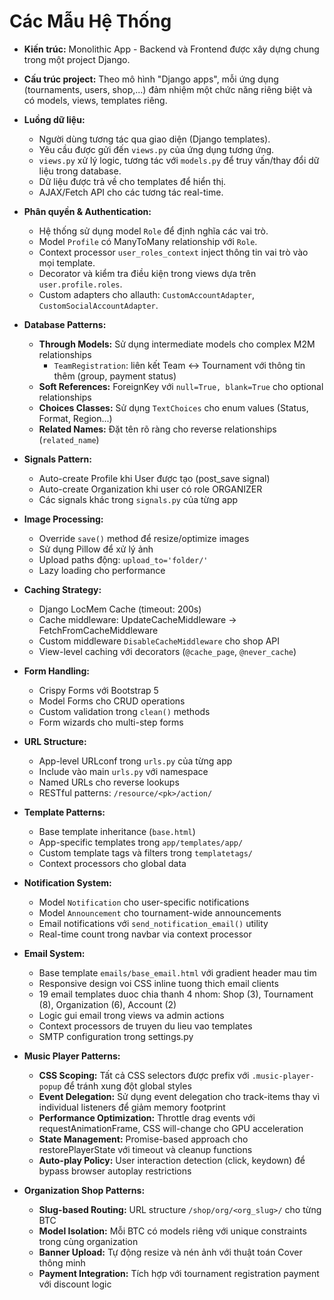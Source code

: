 # Các Mẫu Hệ Thống

- **Kiến trúc:** Monolithic App - Backend và Frontend được xây dựng chung trong một project Django.

- **Cấu trúc project:** Theo mô hình "Django apps", mỗi ứng dụng (tournaments, users, shop,...) đảm nhiệm một chức năng riêng biệt và có models, views, templates riêng.

- **Luồng dữ liệu:**
  - Người dùng tương tác qua giao diện (Django templates).
  - Yêu cầu được gửi đến `views.py` của ứng dụng tương ứng.
  - `views.py` xử lý logic, tương tác với `models.py` để truy vấn/thay đổi dữ liệu trong database.
  - Dữ liệu được trả về cho templates để hiển thị.
  - AJAX/Fetch API cho các tương tác real-time.

- **Phân quyền & Authentication:**
  - Hệ thống sử dụng model `Role` để định nghĩa các vai trò.
  - Model `Profile` có ManyToMany relationship với `Role`.
  - Context processor `user_roles_context` inject thông tin vai trò vào mọi template.
  - Decorator và kiểm tra điều kiện trong views dựa trên `user.profile.roles`.
  - Custom adapters cho allauth: `CustomAccountAdapter`, `CustomSocialAccountAdapter`.

- **Database Patterns:**
  - **Through Models:** Sử dụng intermediate models cho complex M2M relationships
    - `TeamRegistration`: liên kết Team ↔ Tournament với thông tin thêm (group, payment status)
  - **Soft References:** ForeignKey với `null=True, blank=True` cho optional relationships
  - **Choices Classes:** Sử dụng `TextChoices` cho enum values (Status, Format, Region...)
  - **Related Names:** Đặt tên rõ ràng cho reverse relationships (`related_name`)

- **Signals Pattern:**
  - Auto-create Profile khi User được tạo (post_save signal)
  - Auto-create Organization khi user có role ORGANIZER
  - Các signals khác trong `signals.py` của từng app

- **Image Processing:**
  - Override `save()` method để resize/optimize images
  - Sử dụng Pillow để xử lý ảnh
  - Upload paths động: `upload_to='folder/'`
  - Lazy loading cho performance

- **Caching Strategy:**
  - Django LocMem Cache (timeout: 200s)
  - Cache middleware: UpdateCacheMiddleware → FetchFromCacheMiddleware
  - Custom middleware `DisableCacheMiddleware` cho shop API
  - View-level caching với decorators (`@cache_page`, `@never_cache`)

- **Form Handling:**
  - Crispy Forms với Bootstrap 5
  - Model Forms cho CRUD operations
  - Custom validation trong `clean()` methods
  - Form wizards cho multi-step forms

- **URL Structure:**
  - App-level URLconf trong `urls.py` của từng app
  - Include vào main `urls.py` với namespace
  - Named URLs cho reverse lookups
  - RESTful patterns: `/resource/<pk>/action/`

- **Template Patterns:**
  - Base template inheritance (`base.html`)
  - App-specific templates trong `app/templates/app/`
  - Custom template tags và filters trong `templatetags/`
  - Context processors cho global data

- **Notification System:**
  - Model `Notification` cho user-specific notifications
  - Model `Announcement` cho tournament-wide announcements
  - Email notifications với `send_notification_email()` utility
  - Real-time count trong navbar via context processor

- **Email System:**
  - Base template `emails/base_email.html` với gradient header mau tim
  - Responsive design voi CSS inline tuong thich email clients
  - 19 email templates duoc chia thanh 4 nhom: Shop (3), Tournament (8), Organization (6), Account (2)
  - Logic gui email trong views va admin actions
  - Context processors de truyen du lieu vao templates
  - SMTP configuration trong settings.py

- **Music Player Patterns:**
  - **CSS Scoping:** Tất cả CSS selectors được prefix với `.music-player-popup` để tránh xung đột global styles
  - **Event Delegation:** Sử dụng event delegation cho track-items thay vì individual listeners để giảm memory footprint
  - **Performance Optimization:** Throttle drag events với requestAnimationFrame, CSS will-change cho GPU acceleration
  - **State Management:** Promise-based approach cho restorePlayerState với timeout và cleanup functions
  - **Auto-play Policy:** User interaction detection (click, keydown) để bypass browser autoplay restrictions

- **Organization Shop Patterns:**
  - **Slug-based Routing:** URL structure `/shop/org/<org_slug>/` cho từng BTC
  - **Model Isolation:** Mỗi BTC có models riêng với unique constraints trong cùng organization
  - **Banner Upload:** Tự động resize và nén ảnh với thuật toán Cover thông minh
  - **Payment Integration:** Tích hợp với tournament registration payment với discount logic